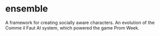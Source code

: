 # ensemble
A framework for creating socially aware characters. An evolution of the Comme il Faut AI system, which powered the game Prom Week.
